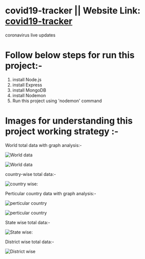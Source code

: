 # covid19-tracker || Website Link: [covid19-tracker](https://indiancovid19tracker.herokuapp.com/)
coronavirus live updates

# Follow below steps for run this project:-

1. install Node.js
2. install Express
3. install MongoDB
4. install Nodemon
5. Run this project using 'nodemon' command


# Images for understanding this project working strategy :- 

World total data with graph analysis:-

![World data](https://github.com/pankajkumarbij/covid19-tracker/blob/main/screenshots/world%20data%201.png)

![World data](https://github.com/pankajkumarbij/covid19-tracker/blob/main/screenshots/world%20data%202.png)

country-wise total data:-

![country wise: ](https://github.com/pankajkumarbij/covid19-tracker/blob/main/screenshots/country%wise%201.png)

Perticular country data with graph analysis:-

![perticular country](https://github.com/pankajkumarbij/covid19-tracker/blob/main/screenshots/india%20data%201.png)

![perticular country](https://github.com/pankajkumarbij/covid19-tracker/blob/main/screenshots/india%20data%202.png)

State wise total data:-

![State wise: ](https://github.com/pankajkumarbij/covid19-tracker/blob/main/screenshots/indian%20statewise.png)

District wise total data:-

![District wise ](https://github.com/pankajkumarbij/covid19-tracker/blob/main/screenshots/indian%20state%20district%20wise.png)

